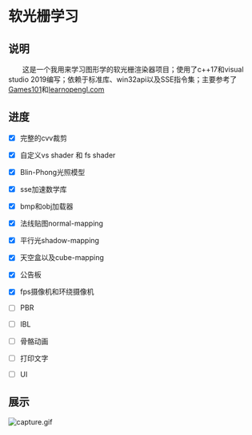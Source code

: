 # 软光栅学习

## 说明

&emsp;&emsp;这是一个我用来学习图形学的软光栅渲染器项目；使用了c++17和visual studio 2019编写；依赖于标准库、win32api以及SSE指令集；主要参考了[Games101](https://www.bilibili.com/video/BV1X7411F744)和[learnopengl.com](https://learnopengl.com)

## 进度

- [x] 完整的cvv裁剪

- [x] 自定义vs shader 和 fs shader

- [x] Blin-Phong光照模型

- [x] sse加速数学库

- [x] bmp和obj加载器

- [x] 法线贴图normal-mapping

- [x] 平行光shadow-mapping

- [x] 天空盒以及cube-mapping

- [x] 公告板

- [x] fps摄像机和环绕摄像机

- [ ] PBR

- [ ] IBL

- [ ] 骨骼动画

- [ ] 打印文字

- [ ] UI

## 展示

![capture.gif](capture.gif)
